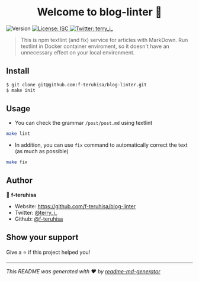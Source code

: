 <h1 align="center">Welcome to blog-linter 👋</h1>
<p>
  <img alt="Version" src="https://img.shields.io/badge/version-1.0.0-blue.svg?cacheSeconds=2592000" />
  <a href="#" target="_blank">
    <img alt="License: ISC" src="https://img.shields.io/badge/License-ISC-yellow.svg" />
  </a>
  <a href="https://twitter.com/terry_i_" target="_blank">
    <img alt="Twitter: terry_i_" src="https://img.shields.io/twitter/follow/terry_i_.svg?style=social" />
  </a>
</p>

> This is npm textlint (and fix) service for articles with MarkDown. Run textlint in Docker container enviroment, so it doesn't have an unnecessary effect on your local environment.

## Install

```sh
$ git clone git@github.com:f-teruhisa/blog-linter.git
$ make init
```

## Usage
- You can check the grammar `/post/post.md` using textlint

```sh
make lint
```

- In addition, you can use `fix` command to automatically correct the text (as much as  possible)

```sh
make fix
```

## Author

👤 **f-teruhisa**

* Website: https://github.com/f-teruhisa/blog-linter
* Twitter: [@terry_i_](https://twitter.com/terry_i_)
* Github: [@f-teruhisa](https://github.com/f-teruhisa)

## Show your support

Give a ⭐️ if this project helped you!

***
_This README was generated with ❤️ by [readme-md-generator](https://github.com/kefranabg/readme-md-generator)_

